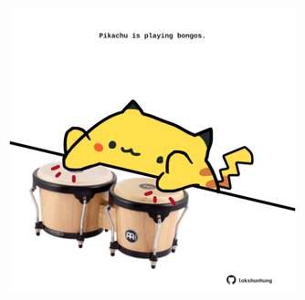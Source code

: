 <!-- built at 17/10/2023, 13:02:55 UTC -->
<p align="center">
  <img width="500" height="500" src="./ReadmeImage.svg">
</p>
